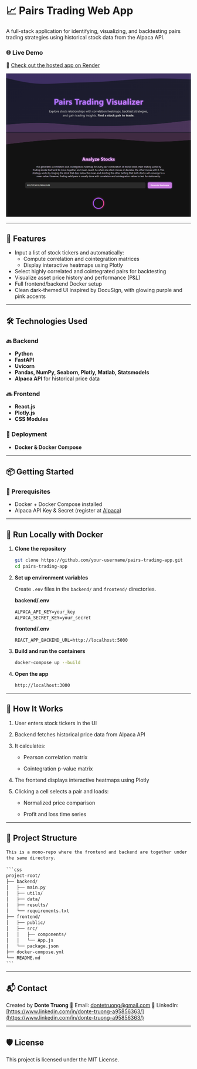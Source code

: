# 📈 Pairs Trading Web App

A full-stack application for identifying, visualizing, and backtesting pairs trading strategies using historical stock data from the Alpaca API.

### 🌐 Live Demo

🔗 [Check out the hosted app on Render](https://pairs-trading-analyzer.onrender.com/)

![App Screenshot](./backend/results/plots/screenshot.png) <!-- Optional, add if you have one -->

---

## 🌟 Features

- Input a list of stock tickers and automatically:
  - Compute correlation and cointegration matrices
  - Display interactive heatmaps using Plotly
- Select highly correlated and cointegrated pairs for backtesting
- Visualize asset price history and performance (P&L)
- Full frontend/backend Docker setup
- Clean dark-themed UI inspired by DocuSign, with glowing purple and pink accents

---

## 🛠️ Technologies Used

### 🔙 Backend

- **Python**
- **FastAPI**
- **Uvicorn**
- **Pandas, NumPy, Seaborn, Plotly, Matlab, Statsmodels**
- **Alpaca API** for historical price data

### 🔜 Frontend

- **React.js**
- **Plotly.js**
- **CSS Modules**

### 🐳 Deployment

- **Docker & Docker Compose**

---

## 📦 Getting Started

### 🔧 Prerequisites

- Docker + Docker Compose installed
- Alpaca API Key & Secret (register at [Alpaca](https://alpaca.markets))

---

## 🚀 Run Locally with Docker

1. **Clone the repository**

   ```bash
   git clone https://github.com/your-username/pairs-trading-app.git
   cd pairs-trading-app
   ```

2. **Set up environment variables**

   Create `.env` files in the `backend/` and `frontend/` directories.

   **backend/.env**

   ```env
   ALPACA_API_KEY=your_key
   ALPACA_SECRET_KEY=your_secret
   ```

   **frontend/.env**

   ```env
   REACT_APP_BACKEND_URL=http://localhost:5000
   ```

3. **Build and run the containers**

   ```bash
   docker-compose up --build
   ```

4. **Open the app**
   ```
   http://localhost:3000
   ```

---

## 🧠 How It Works

1. User enters stock tickers in the UI

2. Backend fetches historical price data from Alpaca API

3. It calculates:

   - Pearson correlation matrix

   - Cointegration p-value matrix

4. The frontend displays interactive heatmaps using Plotly

5. Clicking a cell selects a pair and loads:

   - Normalized price comparison

   - Profit and loss time series

---

## 📁 Project Structure

    This is a mono-repo where the frontend and backend are together under the same directory.

    ```css
    project-root/
    ├── backend/
    │   ├── main.py
    │   ├── utils/
    │   ├── data/
    │   ├── results/
    │   └── requirements.txt
    ├── frontend/
    │   ├── public/
    │   ├── src/
    │   │   ├── components/
    │   │   └── App.js
    │   └── package.json
    ├── docker-compose.yml
    └── README.md
    ```

---

## 📬 Contact

Created by **Donte Truong**
📧 Email: [dontetruong@gmail.com](dontetruong@gmail.com)
🔗 LinkedIn: [https://www.linkedin.com/in/donte-truong-a95856363/](https://www.linkedin.com/in/donte-truong-a95856363/)

---

## 🛡 License

This project is licensed under the MIT License.

